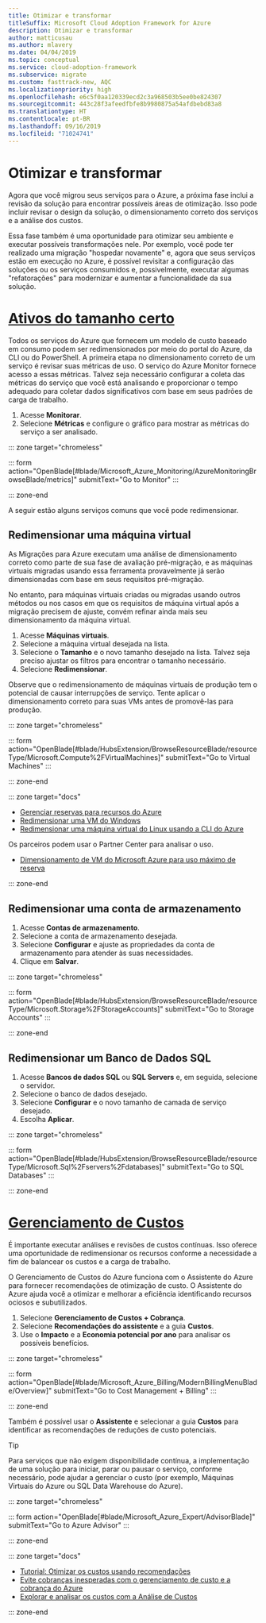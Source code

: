 ```yaml
---
title: Otimizar e transformar
titleSuffix: Microsoft Cloud Adoption Framework for Azure
description: Otimizar e transformar
author: matticusau
ms.author: mlavery
ms.date: 04/04/2019
ms.topic: conceptual
ms.service: cloud-adoption-framework
ms.subservice: migrate
ms.custom: fasttrack-new, AQC
ms.localizationpriority: high
ms.openlocfilehash: e6c5f0aa120339ecd2c3a968503b5ee0be824307
ms.sourcegitcommit: 443c28f3afeedfbfe8b9980875a54afdbebd83a8
ms.translationtype: HT
ms.contentlocale: pt-BR
ms.lasthandoff: 09/16/2019
ms.locfileid: "71024741"
---
```

# <a name="optimize-and-transform"></a>Otimizar e transformar

Agora que você migrou seus serviços para o Azure, a próxima fase inclui a revisão da solução para encontrar possíveis áreas de otimização. Isso pode incluir revisar o design da solução, o dimensionamento correto dos serviços e a análise dos custos.

Essa fase também é uma oportunidade para otimizar seu ambiente e executar possíveis transformações nele. Por exemplo, você pode ter realizado uma migração "hospedar novamente" e, agora que seus serviços estão em execução no Azure, é possível revisitar a configuração das soluções ou os serviços consumidos e, possivelmente, executar algumas "refatorações" para modernizar e aumentar a funcionalidade da sua solução.

# <a name="right-size-assetstaboptimize"></a>[Ativos do tamanho certo](#tab/optimize)

Todos os serviços do Azure que fornecem um modelo de custo baseado em consumo podem ser redimensionados por meio do portal do Azure, da CLI ou do PowerShell. A primeira etapa no dimensionamento correto de um serviço é revisar suas métricas de uso. O serviço do Azure Monitor fornece acesso a essas métricas. Talvez seja necessário configurar a coleta das métricas do serviço que você está analisando e proporcionar o tempo adequado para coletar dados significativos com base em seus padrões de carga de trabalho.

1. Acesse **Monitorar**.
1. Selecione **Métricas** e configure o gráfico para mostrar as métricas do serviço a ser analisado.

::: zone target="chromeless"

::: form action="OpenBlade[#blade/Microsoft_Azure_Monitoring/AzureMonitoringBrowseBlade/metrics]" submitText="Go to Monitor" :::

::: zone-end

A seguir estão alguns serviços comuns que você pode redimensionar.

## <a name="resize-a-virtual-machine"></a>Redimensionar uma máquina virtual

As Migrações para Azure executam uma análise de dimensionamento correto como parte de sua fase de avaliação pré-migração, e as máquinas virtuais migradas usando essa ferramenta provavelmente já serão dimensionadas com base em seus requisitos pré-migração.

No entanto, para máquinas virtuais criadas ou migradas usando outros métodos ou nos casos em que os requisitos de máquina virtual após a migração precisem de ajuste, convém refinar ainda mais seu dimensionamento da máquina virtual.

1. Acesse **Máquinas virtuais**.
1. Selecione a máquina virtual desejada na lista.
1. Selecione o **Tamanho** e o novo tamanho desejado na lista. Talvez seja preciso ajustar os filtros para encontrar o tamanho necessário.
1. Selecione **Redimensionar**.

Observe que o redimensionamento de máquinas virtuais de produção tem o potencial de causar interrupções de serviço. Tente aplicar o dimensionamento correto para suas VMs antes de promovê-las para produção.


::: zone target="chromeless"

::: form action="OpenBlade[#blade/HubsExtension/BrowseResourceBlade/resourceType/Microsoft.Compute%2FVirtualMachines]" submitText="Go to Virtual Machines" :::

::: zone-end

::: zone target="docs"

- [Gerenciar reservas para recursos do Azure](https://docs.microsoft.com/azure/billing/billing-manage-reserved-vm-instance)
- [Redimensionar uma VM do Windows](https://docs.microsoft.com/azure/virtual-machines/windows/resize-vm)
- [Redimensionar uma máquina virtual do Linux usando a CLI do Azure](https://docs.microsoft.com/azure/virtual-machines/linux/change-vm-size)

Os parceiros podem usar o Partner Center para analisar o uso.

- [Dimensionamento de VM do Microsoft Azure para uso máximo de reserva](https://docs.microsoft.com/partner-center/azure-usage)

::: zone-end

## <a name="resize-a-storage-account"></a>Redimensionar uma conta de armazenamento

1. Acesse **Contas de armazenamento**.
1. Selecione a conta de armazenamento desejada.
1. Selecione **Configurar** e ajuste as propriedades da conta de armazenamento para atender às suas necessidades.
1. Clique em **Salvar**.

::: zone target="chromeless"

::: form action="OpenBlade[#blade/HubsExtension/BrowseResourceBlade/resourceType/Microsoft.Storage%2FStorageAccounts]" submitText="Go to Storage Accounts" :::

::: zone-end

## <a name="resize-a-sql-database"></a>Redimensionar um Banco de Dados SQL

1. Acesse **Bancos de dados SQL** ou **SQL Servers** e, em seguida, selecione o servidor.
1. Selecione o banco de dados desejado.
1. Selecione **Configurar** e o novo tamanho de camada de serviço desejado.
1. Escolha **Aplicar**.

::: zone target="chromeless"

::: form action="OpenBlade[#blade/HubsExtension/BrowseResourceBlade/resourceType/Microsoft.Sql%2Fservers%2Fdatabases]" submitText="Go to SQL Databases" :::

::: zone-end

# <a name="cost-managementtabmanagecost"></a>[Gerenciamento de Custos](#tab/ManageCost)

É importante executar análises e revisões de custos contínuas. Isso oferece uma oportunidade de redimensionar os recursos conforme a necessidade a fim de balancear os custos e a carga de trabalho.

O Gerenciamento de Custos do Azure funciona com o Assistente do Azure para fornecer recomendações de otimização de custo. O Assistente do Azure ajuda você a otimizar e melhorar a eficiência identificando recursos ociosos e subutilizados.

1. Selecione **Gerenciamento de Custos + Cobrança**.
1. Selecione **Recomendações do assistente** e a guia **Custos**.
1. Use o **Impacto** e a **Economia potencial por ano** para analisar os possíveis benefícios.

::: zone target="chromeless"

::: form action="OpenBlade[#blade/Microsoft_Azure_Billing/ModernBillingMenuBlade/Overview]" submitText="Go to Cost Management + Billing" :::

::: zone-end

Também é possível usar o **Assistente** e selecionar a guia **Custos** para identificar as recomendações de reduções de custo potenciais.

> [!TIP]
> Para serviços que não exigem disponibilidade contínua, a implementação de uma solução para iniciar, parar ou pausar o serviço, conforme necessário, pode ajudar a gerenciar o custo (por exemplo, Máquinas Virtuais do Azure ou SQL Data Warehouse do Azure).
>

::: zone target="chromeless"

::: form action="OpenBlade[#blade/Microsoft_Azure_Expert/AdvisorBlade]" submitText="Go to Azure Advisor" :::

::: zone-end

::: zone target="docs"

- [Tutorial: Otimizar os custos usando recomendações](https://docs.microsoft.com/azure/cost-management/tutorial-acm-opt-recommendations)
- [Evite cobranças inesperadas com o gerenciamento de custo e a cobrança do Azure](https://docs.microsoft.com/azure/billing/billing-getting-started)
- [Explorar e analisar os custos com a Análise de Custos](https://docs.microsoft.com/azure/cost-management/quick-acm-cost-analysis)

::: zone-end
